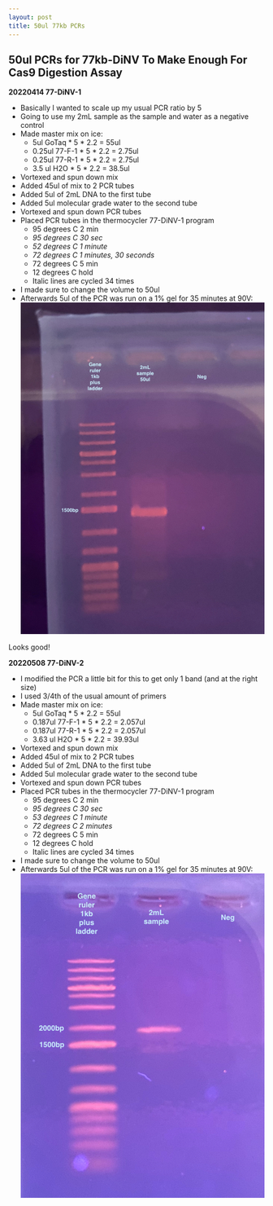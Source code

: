 ```yaml
---
layout: post
title: 50ul 77kb PCRs
---
```


## 50ul PCRs for 77kb-DiNV To Make Enough For Cas9 Digestion Assay

**20220414 77-DiNV-1**

- Basically I wanted to scale up my usual PCR ratio by 5
- Going to use my 2mL sample as the sample and water as a negative control
- Made master mix on ice:
  - 5ul GoTaq * 5 * 2.2 = 55ul
  - 0.25ul 77-F-1 * 5 * 2.2 = 2.75ul
  - 0.25ul 77-R-1 * 5 * 2.2 = 2.75ul
  - 3.5 ul H2O * 5 * 2.2 = 38.5ul
- Vortexed and spun down mix
- Added 45ul of mix to 2 PCR tubes
- Added 5ul of 2mL DNA to the first tube
- Added 5ul molecular grade water to the second tube
- Vortexed and spun down PCR tubes
- Placed PCR tubes in the thermocycler 77-DiNV-1 program
  - 95 degrees C 2 min
  - _95 degrees C 30 sec_
  - _52 degrees C 1 minute_
  - _72 degrees C 1 minutes, 30 seconds_
  - 72 degrees C 5 min
  - 12 degrees C hold
  - Italic lines are cycled 34 times
- I made sure to change the volume to 50ul
- Afterwards 5ul of the PCR was run on a 1% gel for 35 minutes at 90V:
![](https://raw.githubusercontent.com/meschedl/Unckless-Lab-Notebook-Maggie/master/images/20220414-gel.jpeg)

Looks good!

**20220508 77-DiNV-2**

- I modified the PCR a little bit for this to get only 1 band (and at the right size)
- I used 3/4th of the usual amount of primers
- Made master mix on ice:
  - 5ul GoTaq * 5 * 2.2 = 55ul
  - 0.187ul 77-F-1 * 5 * 2.2 = 2.057ul
  - 0.187ul 77-R-1 * 5 * 2.2 = 2.057ul
  - 3.63 ul H2O * 5 * 2.2 = 39.93ul
- Vortexed and spun down mix
- Added 45ul of mix to 2 PCR tubes
- Added 5ul of 2mL DNA to the first tube
- Added 5ul molecular grade water to the second tube
- Vortexed and spun down PCR tubes
- Placed PCR tubes in the thermocycler 77-DiNV-1 program
  - 95 degrees C 2 min
  - _95 degrees C 30 sec_
  - _53 degrees C 1 minute_
  - _72 degrees C 2 minutes_
  - 72 degrees C 5 min
  - 12 degrees C hold
  - Italic lines are cycled 34 times
- I made sure to change the volume to 50ul
- Afterwards 5ul of the PCR was run on a 1% gel for 35 minutes at 90V:
![](https://raw.githubusercontent.com/meschedl/Unckless-Lab-Notebook-Maggie/master/images/20220508-772-gel.jpeg)

